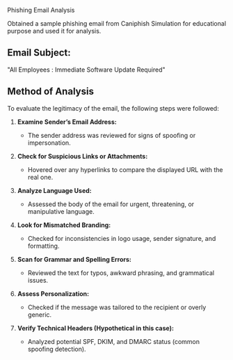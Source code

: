 Phishing Email Analysis 

Obtained a sample phishing email from Caniphish Simulation for educational purpose and used it for analysis.

## Email Subject:
"All Employees : Immediate Software Update Required"

##  Method of Analysis

To evaluate the legitimacy of the email, the following steps were followed:
1. **Examine Sender’s Email Address:**
   - The sender address was reviewed for signs of spoofing or impersonation.

2. **Check for Suspicious Links or Attachments:**
   - Hovered over any hyperlinks to compare the displayed URL with the real one.

3. **Analyze Language Used:**
   - Assessed the body of the email for urgent, threatening, or manipulative language.

4. **Look for Mismatched Branding:**
   - Checked for inconsistencies in logo usage, sender signature, and formatting.

5. **Scan for Grammar and Spelling Errors:**
   - Reviewed the text for typos, awkward phrasing, and grammatical issues.

6. **Assess Personalization:**
   - Checked if the message was tailored to the recipient or overly generic.

7. **Verify Technical Headers (Hypothetical in this case):**
   - Analyzed potential SPF, DKIM, and DMARC status (common spoofing detection).